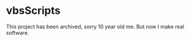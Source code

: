 # vbsScripts
This project has been archived, sorry 10 year old me. But now I make real software.





